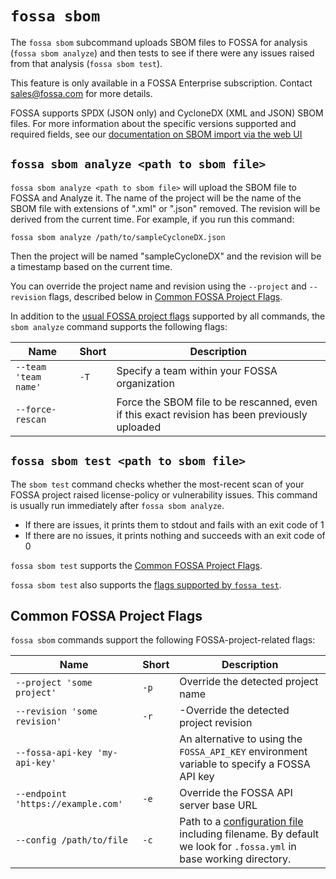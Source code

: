 # `fossa sbom`

The `fossa sbom` subcommand uploads SBOM files to FOSSA for analysis (`fossa sbom analyze`) and then tests to see if there were any issues raised from that analysis (`fossa sbom test`).

This feature is only available in a FOSSA Enterprise subscription. Contact [sales@fossa.com](mailto:sales@fossa.com) for more details.

FOSSA supports SPDX (JSON only) and CycloneDX (XML and JSON) SBOM files. For more information about the specific versions supported and required fields, see our [documentation on SBOM import via the web UI](https://docs.fossa.com/docs/sbom-import)

## `fossa sbom analyze <path to sbom file>`

`fossa sbom analyze <path to sbom file>` will upload the SBOM file to FOSSA and Analyze it. The name of the project will be the name of the SBOM file with extensions of ".xml" or ".json" removed. The revision will be derived from the current time. For example, if you run this command:

```
fossa sbom analyze /path/to/sampleCycloneDX.json
```

Then the project will be named "sampleCycloneDX" and the revision will be a timestamp based on the current time.

You can override the project name and revision using the `--project` and `--revision` flags, described below in [Common FOSSA Project Flags](#common-fossa-project-flags).

In addition to the [usual FOSSA project flags](#common-fossa-project-flags) supported by all commands, the `sbom analyze` command supports the following flags:


| Name                                  | Short | Description                                                                         |
| ------------------------------------- | ----- | ----------------------------------------------------------------------------------- |
| `--team 'team name'` | `-T` | Specify a team within your FOSSA organization |
| `--force-rescan`  | | Force the SBOM file to be rescanned, even if this exact revision has been previously uploaded |

## `fossa sbom test <path to sbom file>`

The `sbom test` command checks whether the most-recent scan of your FOSSA project raised license-policy or vulnerability issues. This command is usually run immediately after `fossa sbom analyze`.

- If there are issues, it prints them to stdout and fails with an exit code of 1
- If there are no issues, it prints nothing and succeeds with an exit code of 0

`fossa sbom test` supports the [Common FOSSA Project Flags](./analyze.md#common-fossa-project-flags).

`fossa sbom test` also supports the [flags supported by `fossa test`](./test.md).

## Common FOSSA Project Flags

`fossa sbom` commands support the following FOSSA-project-related flags:

| Name                               | Short | Description                                                                                                                                            |
| ---------------------------------- | ----- | ------------------------------------------------------------------------------------------------------------------------------------------------------ |
| `--project 'some project'`         | `-p`  | Override the detected project name                                                                                                                     |
| `--revision 'some revision'`       | `-r`  | -Override the detected project revision                                                                                                                |
| `--fossa-api-key 'my-api-key'`     |       | An alternative to using the `FOSSA_API_KEY` environment variable to specify a FOSSA API key                                                            |
| `--endpoint 'https://example.com'` | `-e`  | Override the FOSSA API server base URL                                                                                                                 |
| `--config /path/to/file`           | `-c`  | Path to a [configuration file](../files/fossa-yml.md) including filename. By default we look for `.fossa.yml` in base working directory. |
